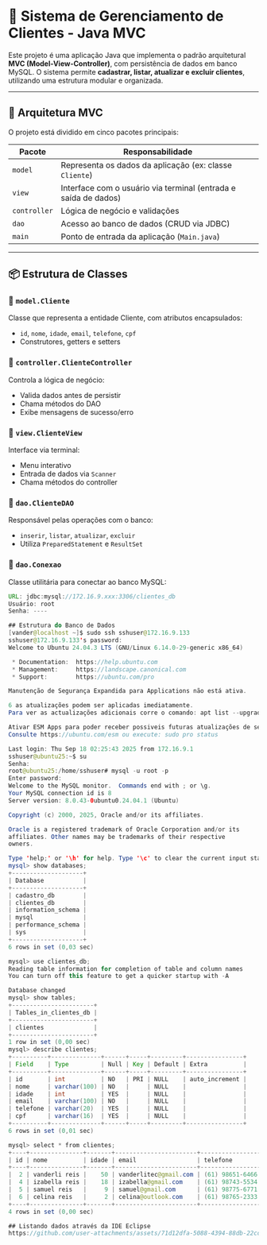 # 🧾 Sistema de Gerenciamento de Clientes - Java MVC

Este projeto é uma aplicação Java que implementa o padrão arquitetural **MVC (Model-View-Controller)**, com persistência de dados em banco MySQL. O sistema permite **cadastrar, listar, atualizar e excluir clientes**, utilizando uma estrutura modular e organizada.

---

## 🧠 Arquitetura MVC

O projeto está dividido em cinco pacotes principais:

| Pacote      | Responsabilidade                                                                 |
|-------------|-----------------------------------------------------------------------------------|
| `model`     | Representa os dados da aplicação (ex: classe `Cliente`)                          |
| `view`      | Interface com o usuário via terminal (entrada e saída de dados)                  |
| `controller`| Lógica de negócio e validações                                                   |
| `dao`       | Acesso ao banco de dados (CRUD via JDBC)                                         |
| `main`      | Ponto de entrada da aplicação (`Main.java`)                                      |

---

## 📦 Estrutura de Classes

### 🔹 `model.Cliente`
Classe que representa a entidade Cliente, com atributos encapsulados:
- `id`, `nome`, `idade`, `email`, `telefone`, `cpf`
- Construtores, getters e setters

### 🔹 `controller.ClienteController`
Controla a lógica de negócio:
- Valida dados antes de persistir
- Chama métodos do DAO
- Exibe mensagens de sucesso/erro

### 🔹 `view.ClienteView`
Interface via terminal:
- Menu interativo
- Entrada de dados via `Scanner`
- Chama métodos do controller

### 🔹 `dao.ClienteDAO`
Responsável pelas operações com o banco:
- `inserir`, `listar`, `atualizar`, `excluir`
- Utiliza `PreparedStatement` e `ResultSet`

### 🔹 `dao.Conexao`
Classe utilitária para conectar ao banco MySQL:
```java
URL: jdbc:mysql://172.16.9.xxx:3306/clientes_db
Usuário: root
Senha: ----

## Estrutura do Banco de Dados
[vander@localhost ~]$ sudo ssh sshuser@172.16.9.133
sshuser@172.16.9.133's password: 
Welcome to Ubuntu 24.04.3 LTS (GNU/Linux 6.14.0-29-generic x86_64)

 * Documentation:  https://help.ubuntu.com
 * Management:     https://landscape.canonical.com
 * Support:        https://ubuntu.com/pro

Manutenção de Segurança Expandida para Applications não está ativa.

6 as atualizações podem ser aplicadas imediatamente.
Para ver as actualizações adicionais corre o comando: apt list --upgradable

Ativar ESM Apps para poder receber possiveis futuras atualizações de segurança.
Consulte https://ubuntu.com/esm ou execute: sudo pro status

Last login: Thu Sep 18 02:25:43 2025 from 172.16.9.1
sshuser@ubuntu25:~$ su
Senha: 
root@ubuntu25:/home/sshuser# mysql -u root -p
Enter password: 
Welcome to the MySQL monitor.  Commands end with ; or \g.
Your MySQL connection id is 8
Server version: 8.0.43-0ubuntu0.24.04.1 (Ubuntu)

Copyright (c) 2000, 2025, Oracle and/or its affiliates.

Oracle is a registered trademark of Oracle Corporation and/or its
affiliates. Other names may be trademarks of their respective
owners.

Type 'help;' or '\h' for help. Type '\c' to clear the current input statement.
mysql> show databases;
+--------------------+
| Database           |
+--------------------+
| cadastro_db        |
| clientes_db        |
| information_schema |
| mysql              |
| performance_schema |
| sys                |
+--------------------+
6 rows in set (0,03 sec)

mysql> use clientes_db;
Reading table information for completion of table and column names
You can turn off this feature to get a quicker startup with -A

Database changed
mysql> show tables;
+-----------------------+
| Tables_in_clientes_db |
+-----------------------+
| clientes              |
+-----------------------+
1 row in set (0,00 sec)
mysql> describe clientes;
+----------+--------------+------+-----+---------+----------------+
| Field    | Type         | Null | Key | Default | Extra          |
+----------+--------------+------+-----+---------+----------------+
| id       | int          | NO   | PRI | NULL    | auto_increment |
| nome     | varchar(100) | NO   |     | NULL    |                |
| idade    | int          | YES  |     | NULL    |                |
| email    | varchar(100) | NO   |     | NULL    |                |
| telefone | varchar(20)  | YES  |     | NULL    |                |
| cpf      | varchar(16)  | YES  |     | NULL    |                |
+----------+--------------+------+-----+---------+----------------+
6 rows in set (0,01 sec)

mysql> select * from clientes;
+----+---------------+-------+-----------------------+-----------------+----------------+
| id | nome          | idade | email                 | telefone        | cpf            |
+----+---------------+-------+-----------------------+-----------------+----------------+
|  2 | vanderli reis |    50 | vanderlitec@gmail.com | (61) 98651-6466 | 601.773.651-53 |
|  4 | izabella reis |    18 | izabella@gmail.com    | (61) 98743-5534 | 451.765.234-55 |
|  5 | samuel reis   |     9 | samuel@gmail.com      | (61) 98775-6771 | 773.212.456-89 |
|  6 | celina reis   |     2 | celina@outlook.com    | (61) 98765-2333 | 541.123.456-21 |
+----+---------------+-------+-----------------------+-----------------+----------------+
4 rows in set (0,00 sec)

## Listando dados através da IDE Eclipse
https://github.com/user-attachments/assets/71d12dfa-5088-4394-88db-22cd701b34ae

